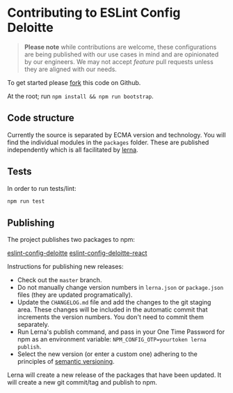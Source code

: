 # Contributing to ESLint Config Deloitte

> **Please note** while contributions are welcome, these configurations are being published with our use cases in mind and are opinionated by our engineers. We may not accept *feature* pull requests unless they are aligned with our needs.

To get started please [fork](https://github.com/DeloitteDigitalAPAC/eslint-config-deloitte#fork-destination-box) this code on Github.

At the root; run `npm install && npm run bootstrap`.

## Code structure

Currently the source is separated by ECMA version and technology. You will find the individual modules in the `packages` folder. These are published independently which is all facilitated by [lerna](https://github.com/lerna/lerna).

## Tests

In order to run tests/lint:

```bash
npm run test
```

## Publishing

The project publishes two packages to npm:

[eslint-config-deloitte](https://www.npmjs.com/package/eslint-config-deloitte)
[eslint-config-deloitte-react](https://www.npmjs.com/package/eslint-config-deloitte-react)

Instructions for publishing new releases:

- Check out the `master` branch.
- Do not manually change version numbers in `lerna.json` or `package.json` files (they are updated programatically).
- Update the `CHANGELOG.md` file and add the changes to the git staging area. These changes will be included in the automatic commit that increments the version numbers. You don't need to commit them separately.
- Run Lerna's publish command, and pass in your One Time Password for npm as an environment variable: `NPM_CONFIG_OTP=yourtoken lerna publish`.
- Select the new version (or enter a custom one) adhering to the principles of [semantic versioning](https://semver.org/).

Lerna will create a new release of the packages that have been updated. It will create a new git commit/tag and publish to npm.
